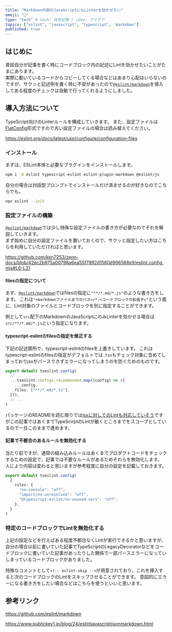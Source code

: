 ```yaml
---
title: "Markdown内部のJavaScriptにもLinterを効かせたい"
emoji: "🧐"
type: "tech" # tech: 技術記事 / idea: アイデア
topics: ["eslint", "javascript", "typescript", 'markdown']
published: true
---
```


## はじめに

普段自分が記事を書く時にコードブロック内の記述にLintを効かせたいことがたまにあります。  
実際に動いているコードからコピーしてくる場合などはあまり心配はいらないのですが、サクッと記述例を書く時に不安があったので[`@eslint/markdown`](https://github.com/eslint/markdown)を導入してある程度のチェックは自動で行ってくれるようにしました。

## 導入方法について

TypeScript向けのLinterルールを構成していきます。
また、設定ファイルは[FlatConfig](https://eslint.org/docs/latest/use/configure/configuration-files)形式ですので古い設定ファイルの場合は読み替えてください。

https://eslint.org/docs/latest/use/configure/configuration-files

### インストール

まずは、ESLint本体と必要なプラグインをインストールします。

```bash
npm i -D eslint typescript-eslint eslint-plugin-markdown @eslint/js
```

自分の場合は対話型プロンプトでインストールだけ済ませるのが好きなのでこちらでも。

```bash
npx eslint --init
```

### 設定ファイルの構築

[`@eslint/markdown`](https://github.com/eslint/markdown)では少し特殊な設定ファイルの書き方が必要なのでそれを解説していきます。  
まず始めに自分の設定ファイルを置いておくので、サクッと設定したい方はこちらを利用していただければと思います。

https://github.com/ken7253/zenn-docs/blob/42ec2b975a00798a6ea55f7992d1580d996568e9/eslint.config.mjs#L6-L31

#### filesの指定について

まず、[`@eslint/markdown`](https://github.com/eslint/markdown)ではfilesの指定に`"**/*.md/*.js"`のような書き方をします。
これは`"<markdownファイルまでのパス>/*.<コードブロックの拡張子>"`という風に、Lint対象のファイルとコードブロックを別に指定することができます。

例として`src`配下のMarkdownのJavaScriptにのみLinterを効かせる場合は`src/**/*.md/*.js`という指定になります。

#### typescript-eslintのfilesの指定を修正する

下記の記述箇所で、typescript-eslintのfilesを上書きしています。
これはtypescript-eslintのfilesの指定がデフォルトでは`.tsx`もチェック対象に含めてしまっておりjsxがパースできずエラーになってしまうのを防ぐためのものです。

```ts
export default tseslint.config(
  // ...
  ...tseslint.configs.recommended.map((config) => ({
    ...config,
    files: ["**/*.md/*.ts"],
  })),
  // ...
)
```

パッケージのREADMEを読む限りでは[jsxに対してのLintも対応していそう](https://github.com/eslint/markdown?tab=readme-ov-file#what-gets-linted)ですがこの記事ではあくまでTypeScirptのLintが動くところまでをスコープとしているので一旦このままで進めます。

#### 記事で不都合のあるルールを無効化する

当たり前ですが、通常の組み込みルールはあくまでプロダクトコードをチェックするための設定で、記事では不要なルールがあるためそれらを無効化します。
人により内容は変わると思いますが参考程度に自分の設定を記載しておきます。

```ts
export default tseslint.config(
  {
    rules: {
      "no-console": "off",
      "import/no-unresolved": "off",
      "@typescript-eslint/no-unused-vars": "off",
    },
  }
)
```

### 特定のコードブロックでLintを無効化する

上記の設定などを行えばある程度不都合なくLintが実行できるかと思いますが、自分の場合以前に書いていた記事でTypeScriptのLegacyDecoratorなどをコードブロックに書いていた記事があったりした関係で一部パースエラーになっていしまっているコードブロックがありました。

特殊なコメントとして`<!-- eslint-skip -->`が用意されており、これを挿入すると次のコードブロックのLintをスキップさせることができます。
意図的にエラーになる書き方をしたい場合などはこちらを使うといいと思います。

## 参考リンク

https://github.com/eslint/markdown

https://www.publickey1.jp/blog/24/eslintjavascriptjsonmarkdown.html
